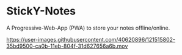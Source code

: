# StickY-Notes
A Progressive-Web-App (PWA) to store your notes offline/online.


https://user-images.githubusercontent.com/40620896/121515802-35bd9500-ca0b-11eb-804f-31d627656a6b.mov
